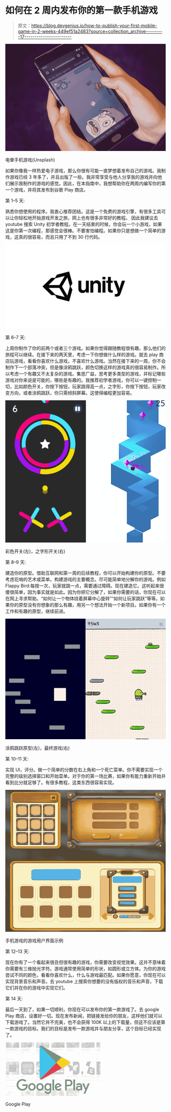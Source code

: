# 如何在 2 周内发布你的第一款手机游戏

> 原文：<https://blog.devgenius.io/how-to-publish-your-first-mobile-game-in-2-weeks-449ef51a2483?source=collection_archive---------17----------------------->

![](img/6f9c64fac755ad10634251ede4b19877.png)

电晕手机游戏(Unsplash)

如果你像我一样热爱电子游戏，那么你很有可能一直梦想着发布自己的游戏。我制作游戏已经 3 年多了，并且出版了一些。我非常享受与他人分享我的游戏并向他们展示我制作的游戏的感觉。因此，在本指南中，我想帮助你在两周内编写你的第一个游戏，并将其发布到谷歌 Play 商店。

第 1–5 天:

熟悉你想使用的程序。我衷心推荐团结。这是一个免费的游戏引擎，有很多工具可以让你轻松地开始游戏开发之旅，网上也有很多非常好的教程。
因此我建议去 youtube 搜索 Unity 初学者教程。在一天结束的时候，你会玩一个小游戏，如果这是你第一次编程，那感觉会很棒。不要害怕编程。如果你只是想做一个简单的游戏，这真的很容易，而且只用了不到 30 行代码。

![](img/e6e361b17e036e841b4f391e37e9923b.png)

第 6–7 天:

上周你制作了你的前两个或者三个游戏。如果你觉得跟随教程很有趣，那么他们的旅程可以继续。在接下来的两天里，考虑一下你想做什么样的游戏。就去 play 商店玩游戏，看看你喜欢什么游戏，不喜欢什么游戏。当然在接下来的一周，你不会制作下一个部落冲突，但是像涂鸦跳跃，颜色切换这样的游戏真的很容易制作。所以考虑一个有趣又不太复杂的游戏。集思广益，思考更多类型的游戏，并标记哪些游戏对你来说是可能的，哪些是有趣的。我推荐初学者游戏，你可以一键控制一切，比如颜色开关，你按下按钮，玩家跳得高一点，之字形，你按下按钮，玩家改变方向，或者涂鸦跳跃，你只需倾斜屏幕。这使得编程更加容易。

![](img/ef41e830c85673ac271fa99754da4e9d.png)

彩色开关(左)，之字形开关(右)

第 8–9 天:

建造你的原型。借助互联网和第一周的后续教程，你可以开始构建你的原型。不要考虑花哨的艺术或菜单。构建游戏的主要概念。尽可能简单地分解你的游戏。例如 Flappy Bird:每按一次，玩家就跳一点，需要通过障碍。现在建造它。这听起来很傻很简单，因为事实就是如此。因为你把它分解了，如果你需要的话，你现在可以在网上寻求帮助。“如何让一个物体绕着屏幕中心旋转”“如何让玩家跳跃”等等。如果你的原型没有你想象的那么有趣，用另一个想法开始一个新项目。如果你有一个工作和有趣的原型，继续前进。

![](img/60b36f83435562343010ef3e28da7dd1.png)

涂鸦跳跃原型(左)，最终游戏(右)

第 10–11 天:

实现 UI，评分。做一个简单的分数在右上角和一个死亡菜单。你不需要实现一个完整的级别选择窗口和开始菜单。对于你的第一场比赛，如果你有能力重新开始并看到比分就足够了。有很多教程，这类东西很容易实现。

![](img/0d2e694d24f9ddf7c866a234f0a30fbd.png)

手机游戏的游戏用户界面示例

第 12–13 天:

现在你有了一个看起来很丑但很有趣的游戏，你需要改变视觉效果。这并不意味着你需要有三维抛光字符。游戏通常使用简单的形状，如圆形或立方体。为你的游戏尝试不同的颜色，看看你喜欢什么，什么与游戏最匹配。如果你愿意，你现在可以实现背景音乐和声音。去 youtube 上搜索你想要的没有版权的音乐和声音，下载它们并在你的游戏中实现它们。

第 14 天:

最后一天到了，如果一切顺利，你现在可以发布你的第一款游戏了。去 google Play 商店，设置好一切。现在发布新闻，把链接发给你的朋友，这样他们就可以下载游戏了。当然它并不完美，也不会获得 100K 以上的下载量，但这不应该是第一款游戏的目标。我们的目标是发布一款游戏并与朋友分享，这个目标已经实现了。

![](img/d3eb2bc2763ed6885b86ff4589bb829e.png)

Google Play